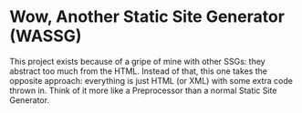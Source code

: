# Wow, Another Static Site Generator (WASSG)
This project exists because of a gripe of mine with other SSGs: they abstract too much from the HTML. Instead of that, this one takes the opposite approach: everything is just HTML (or XML) with some extra code thrown in. Think of it more like a Preprocessor than a normal Static Site Generator.
